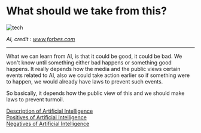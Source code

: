 # What should we take from this?
![tech](https://specials-images.forbesimg.com/imageserve/1138781799/960x0.jpg?fit=scale)   
   
_AI, credit : www.forbes.com_

---
 What we can learn from AI, is that it could be good, it could be bad. We won't know until
something either bad happens or something good happens. It really depends how the media
and the public views certain events related to AI, also we could take action earlier
so if something were to happen, we would already have laws to prevent such events.

 So basically, it depends how the public view of this and we should make laws to prevent
turmoil.

[Description of Artificial Intelligence](description.md)   
[Positives of Artificial Intelligence](conclusion.md)   
[Negatives of Artificial Intelligence](negative.md)   
